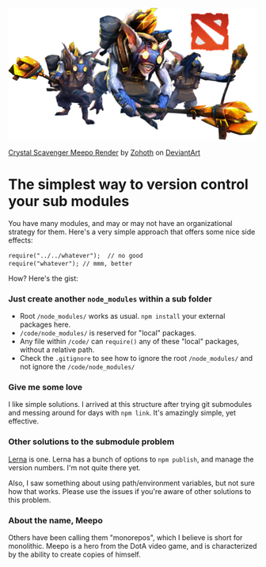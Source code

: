 ![DotA - Meepo](/meepo.png?raw=true "DotA - Meepo")

<a href="http://zohoth.deviantart.com/art/Crystal-Scavenger-Meepo-Render-560975279">Crystal Scavenger Meepo Render</a> by <span class="username-with-symbol u"><a class="u regular username" href="http://zohoth.deviantart.com/">Zohoth</a><span class="user-symbol regular" data-quicktip-text="" data-show-tooltip="" data-gruser-type="regular"></span></span> on <a href="http://www.deviantart.com">DeviantArt</a>

# The simplest way to version control your sub modules

You have many modules, and may or may not have an organizational strategy for them.  Here's a very simple approach that offers some nice side effects:

```
require("../../whatever");  // no good
require("whatever"); // mmm, better
```
How?  Here's the gist:

### Just create another `node_modules` within a sub folder

- Root `/node_modules/` works as usual.  `npm install` your external packages here.
- `/code/node_modules/` is reserved for "local" packages.
- Any file within `/code/` can `require()` any of these "local" packages, without a relative path.
- Check the `.gitignore` to see how to ignore the root `/node_modules/` and not ignore the `/code/node_modules/`

### Give me some love

I like simple solutions.  I arrived at this structure after trying git submodules and messing around for days with `npm link`.  It's amazingly simple, yet effective.  

### Other solutions to the submodule problem

[Lerna](https://github.com/lerna/lerna) is one.  Lerna has a bunch of options to `npm publish`, and manage the version numbers.  I'm not quite there yet.

Also, I saw something about using path/environment variables, but not sure how that works.  Please use the issues if you're aware of other solutions to this problem.


### About the name, Meepo

Others have been calling them "monorepos", which I believe is short for monolithic.  Meepo is a hero from the DotA video game, and is characterized by the ability to create copies of himself.
